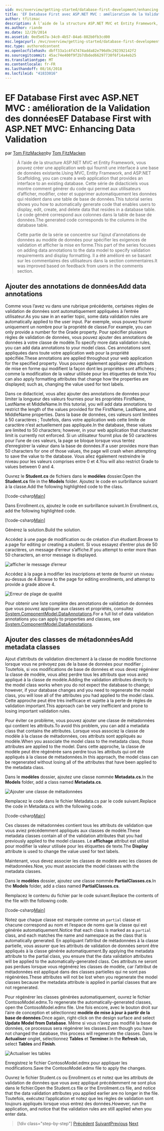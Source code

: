 ```yaml
---
uid: mvc/overview/getting-started/database-first-development/enhancing-data-validation
title: 'EF Database First avec ASP.NET MVC : amélioration de la Validation des données | Microsoft Docs'
author: tfitzmac
description: À l’aide de la structure ASP.NET MVC et Entity Framework, vous pouvez créer une application web qui fournit une interface à une base de données existante. Ce didacticiel seri...
ms.author: riande
ms.date: 12/29/2014
ms.assetid: 0ed5e67a-34c0-4b57-84a6-802b0fb3cd00
msc.legacyurl: /mvc/overview/getting-started/database-first-development/enhancing-data-validation
msc.type: authoredcontent
ms.openlocfilehash: dbff33a1c4f47474adda82e796d9c292392142f2
ms.sourcegitcommit: 45ac74e400f9f2b7dbded66297730f6f14a4eb25
ms.translationtype: MT
ms.contentlocale: fr-FR
ms.lasthandoff: 08/16/2018
ms.locfileid: "41833016"
---
```

<a name="ef-database-first-with-aspnet-mvc-enhancing-data-validation"></a><span data-ttu-id="d275a-104">EF Database First avec ASP.NET MVC : amélioration de la Validation des données</span><span class="sxs-lookup"><span data-stu-id="d275a-104">EF Database First with ASP.NET MVC: Enhancing Data Validation</span></span>
====================
<span data-ttu-id="d275a-105">par [Tom FitzMacken](https://github.com/tfitzmac)</span><span class="sxs-lookup"><span data-stu-id="d275a-105">by [Tom FitzMacken](https://github.com/tfitzmac)</span></span>

> <span data-ttu-id="d275a-106">À l’aide de la structure ASP.NET MVC et Entity Framework, vous pouvez créer une application web qui fournit une interface à une base de données existante.</span><span class="sxs-lookup"><span data-stu-id="d275a-106">Using MVC, Entity Framework, and ASP.NET Scaffolding, you can create a web application that provides an interface to an existing database.</span></span> <span data-ttu-id="d275a-107">Cette série de didacticiels vous montre comment générer du code qui permet aux utilisateurs d’afficher, modifier, créer et supprimer automatiquement les données qui résident dans une table de base de données.</span><span class="sxs-lookup"><span data-stu-id="d275a-107">This tutorial series shows you how to automatically generate code that enables users to display, edit, create, and delete data that resides in a database table.</span></span> <span data-ttu-id="d275a-108">Le code généré correspond aux colonnes dans la table de base de données.</span><span class="sxs-lookup"><span data-stu-id="d275a-108">The generated code corresponds to the columns in the database table.</span></span>
> 
> <span data-ttu-id="d275a-109">Cette partie de la série se concentre sur l’ajout d’annotations de données au modèle de données pour spécifier les exigences de validation et afficher la mise en forme.</span><span class="sxs-lookup"><span data-stu-id="d275a-109">This part of the series focuses on adding data annotations to the data model to specify validation requirements and display formatting.</span></span> <span data-ttu-id="d275a-110">Il a été amélioré en se basant sur les commentaires des utilisateurs dans la section commentaires.</span><span class="sxs-lookup"><span data-stu-id="d275a-110">It was improved based on feedback from users in the comments section.</span></span>


## <a name="add-data-annotations"></a><span data-ttu-id="d275a-111">Ajouter des annotations de données</span><span class="sxs-lookup"><span data-stu-id="d275a-111">Add data annotations</span></span>

<span data-ttu-id="d275a-112">Comme vous l’avez vu dans une rubrique précédente, certaines règles de validation de données sont automatiquement appliquées à l’entrée utilisateur.</span><span class="sxs-lookup"><span data-stu-id="d275a-112">As you saw in an earlier topic, some data validation rules are automatically applied to the user input.</span></span> <span data-ttu-id="d275a-113">Par exemple, vous pouvez fournir uniquement un nombre pour la propriété de classe.</span><span class="sxs-lookup"><span data-stu-id="d275a-113">For example, you can only provide a number for the Grade property.</span></span> <span data-ttu-id="d275a-114">Pour spécifier plusieurs règles de validation de données, vous pouvez ajouter des annotations de données à votre classe de modèle.</span><span class="sxs-lookup"><span data-stu-id="d275a-114">To specify more data validation rules, you can add data annotations to your model class.</span></span> <span data-ttu-id="d275a-115">Ces annotations sont appliquées dans toute votre application web pour la propriété spécifiée.</span><span class="sxs-lookup"><span data-stu-id="d275a-115">These annotations are applied throughout your web application for the specified property.</span></span> <span data-ttu-id="d275a-116">Vous pouvez également appliquer des attributs de mise en forme qui modifient la façon dont les propriétés sont affichées ; comme la modification de la valeur utilisée pour les étiquettes de texte.</span><span class="sxs-lookup"><span data-stu-id="d275a-116">You can also apply formatting attributes that change how the properties are displayed; such as, changing the value used for text labels.</span></span>

<span data-ttu-id="d275a-117">Dans ce didacticiel, vous allez ajouter des annotations de données pour limiter la longueur des valeurs fournies pour les propriétés FirstName, LastName et MiddleName.</span><span class="sxs-lookup"><span data-stu-id="d275a-117">In this tutorial, you will add data annotations to restrict the length of the values provided for the FirstName, LastName, and MiddleName properties.</span></span> <span data-ttu-id="d275a-118">Dans la base de données, ces valeurs sont limitées à 50 caractères ; Toutefois, dans votre application web cette limite de caractère n’est actuellement pas appliquée.</span><span class="sxs-lookup"><span data-stu-id="d275a-118">In the database, these values are limited to 50 characters; however, in your web application that character limit is currently not enforced.</span></span> <span data-ttu-id="d275a-119">Si un utilisateur fournit plus de 50 caractères pour l’une de ces valeurs, la page se bloque lorsque vous tentez d’enregistrer la valeur dans la base de données.</span><span class="sxs-lookup"><span data-stu-id="d275a-119">If a user provides more than 50 characters for one of those values, the page will crash when attempting to save the value to the database.</span></span> <span data-ttu-id="d275a-120">Vous allez également restreindre le niveau pour les valeurs comprises entre 0 et 4.</span><span class="sxs-lookup"><span data-stu-id="d275a-120">You will also restrict Grade to values between 0 and 4.</span></span>

<span data-ttu-id="d275a-121">Ouvrez le **Student.cs** de fichiers dans le **modèles** dossier.</span><span class="sxs-lookup"><span data-stu-id="d275a-121">Open the **Student.cs** file in the **Models** folder.</span></span> <span data-ttu-id="d275a-122">Ajoutez le code en surbrillance suivant à la classe.</span><span class="sxs-lookup"><span data-stu-id="d275a-122">Add the following highlighted code to the class.</span></span>

[!code-csharp[Main](enhancing-data-validation/samples/sample1.cs?highlight=5,15,17,20)]

<span data-ttu-id="d275a-123">Dans Enrollment.cs, ajoutez le code en surbrillance suivant.</span><span class="sxs-lookup"><span data-stu-id="d275a-123">In Enrollment.cs, add the following highlighted code.</span></span>

[!code-csharp[Main](enhancing-data-validation/samples/sample2.cs?highlight=5,10)]

<span data-ttu-id="d275a-124">Générez la solution.</span><span class="sxs-lookup"><span data-stu-id="d275a-124">Build the solution.</span></span>

<span data-ttu-id="d275a-125">Accédez à une page de modification ou de création d’un étudiant.</span><span class="sxs-lookup"><span data-stu-id="d275a-125">Browse to a page for editing or creating a student.</span></span> <span data-ttu-id="d275a-126">Si vous essayez d’entrer plus de 50 caractères, un message d’erreur s’affiche.</span><span class="sxs-lookup"><span data-stu-id="d275a-126">If you attempt to enter more than 50 characters, an error message is displayed.</span></span>

![afficher le message d’erreur](enhancing-data-validation/_static/image1.png)

<span data-ttu-id="d275a-128">Accédez à la page à modifier les inscriptions et tente de fournir un niveau au-dessus de 4.</span><span class="sxs-lookup"><span data-stu-id="d275a-128">Browse to the page for editing enrollments, and attempt to provide a grade above 4.</span></span>

![Erreur de plage de qualité](enhancing-data-validation/_static/image2.png)

<span data-ttu-id="d275a-130">Pour obtenir une liste complète des annotations de validation de données que vous pouvez appliquer aux classes et propriétés, consultez [System.ComponentModel.DataAnnotations](https://msdn.microsoft.com/library/system.componentmodel.dataannotations.aspx).</span><span class="sxs-lookup"><span data-stu-id="d275a-130">For a full list of data validation annotations you can apply to properties and classes, see [System.ComponentModel.DataAnnotations](https://msdn.microsoft.com/library/system.componentmodel.dataannotations.aspx).</span></span>

## <a name="add-metadata-classes"></a><span data-ttu-id="d275a-131">Ajouter des classes de métadonnées</span><span class="sxs-lookup"><span data-stu-id="d275a-131">Add metadata classes</span></span>

<span data-ttu-id="d275a-132">Ajout d’attributs de validation directement à la classe de modèle fonctionne lorsque vous ne prévoyez pas de la base de données pour modifier ; Toutefois, si vos modifications de base de données et vous devez régénérer la classe de modèle, vous allez perdre tous les attributs que vous aviez appliqué à la classe de modèle.</span><span class="sxs-lookup"><span data-stu-id="d275a-132">Adding the validation attributes directly to the model class works when you do not expect the database to change; however, if your database changes and you need to regenerate the model class, you will lose all of the attributes you had applied to the model class.</span></span> <span data-ttu-id="d275a-133">Cette approche peut être très inefficace et sujette à la perte de règles de validation important.</span><span class="sxs-lookup"><span data-stu-id="d275a-133">This approach can be very inefficient and prone to losing important validation rules.</span></span>

<span data-ttu-id="d275a-134">Pour éviter ce problème, vous pouvez ajouter une classe de métadonnées qui contient les attributs.</span><span class="sxs-lookup"><span data-stu-id="d275a-134">To avoid this problem, you can add a metadata class that contains the attributes.</span></span> <span data-ttu-id="d275a-135">Lorsque vous associez la classe de modèle à la classe de métadonnées, ces attributs sont appliqués au modèle.</span><span class="sxs-lookup"><span data-stu-id="d275a-135">When you associate the model class to the metadata class, those attributes are applied to the model.</span></span> <span data-ttu-id="d275a-136">Dans cette approche, la classe de modèle peut être régénérée sans perdre tous les attributs qui ont été appliqués à la classe de métadonnées.</span><span class="sxs-lookup"><span data-stu-id="d275a-136">In this approach, the model class can be regenerated without losing all of the attributes that have been applied to the metadata class.</span></span>

<span data-ttu-id="d275a-137">Dans le **modèles** dossier, ajoutez une classe nommée **Metadata.cs**.</span><span class="sxs-lookup"><span data-stu-id="d275a-137">In the **Models** folder, add a class named **Metadata.cs**.</span></span>

![Ajouter une classe de métadonnées](enhancing-data-validation/_static/image3.png)

<span data-ttu-id="d275a-139">Remplacez le code dans le fichier Metadata.cs par le code suivant.</span><span class="sxs-lookup"><span data-stu-id="d275a-139">Replace the code in Metadata.cs with the following code.</span></span>

[!code-csharp[Main](enhancing-data-validation/samples/sample3.cs)]

<span data-ttu-id="d275a-140">Ces classes de métadonnées contient tous les attributs de validation que vous aviez précédemment appliqués aux classes de modèle.</span><span class="sxs-lookup"><span data-stu-id="d275a-140">These metadata classes contain all of the validation attributes that you had previously applied to the model classes.</span></span> <span data-ttu-id="d275a-141">Le **affichage** attribut est utilisé pour modifier la valeur utilisée pour les étiquettes de texte.</span><span class="sxs-lookup"><span data-stu-id="d275a-141">The **Display** attribute is used to change the value used for text labels.</span></span>

<span data-ttu-id="d275a-142">Maintenant, vous devez associer les classes de modèle avec les classes de métadonnées.</span><span class="sxs-lookup"><span data-stu-id="d275a-142">Now, you must associate the model classes with the metadata classes.</span></span>

<span data-ttu-id="d275a-143">Dans le **modèles** dossier, ajoutez une classe nommée **PartialClasses.cs**.</span><span class="sxs-lookup"><span data-stu-id="d275a-143">In the **Models** folder, add a class named **PartialClasses.cs**.</span></span>

<span data-ttu-id="d275a-144">Remplacez le contenu du fichier par le code suivant.</span><span class="sxs-lookup"><span data-stu-id="d275a-144">Replace the contents of the file with the following code.</span></span>

[!code-csharp[Main](enhancing-data-validation/samples/sample4.cs)]

<span data-ttu-id="d275a-145">Notez que chaque classe est marquée comme un `partial` classe et chacune correspond au nom et l’espace de noms que la classe qui est générée automatiquement.</span><span class="sxs-lookup"><span data-stu-id="d275a-145">Notice that each class is marked as a `partial` class, and each matches the name and namespace as the class that is automatically generated.</span></span> <span data-ttu-id="d275a-146">En appliquant l’attribut de métadonnées à la classe partielle, vous assurer que les attributs de validation de données seront être appliqués à la classe générée automatiquement.</span><span class="sxs-lookup"><span data-stu-id="d275a-146">By applying the metadata attribute to the partial class, you ensure that the data validation attributes will be applied to the automatically-generated class.</span></span> <span data-ttu-id="d275a-147">Ces attributs ne seront pas perdues lorsque vous régénérez les classes de modèle, car l’attribut de métadonnées est appliqué dans des classes partielles qui ne sont pas régénérées.</span><span class="sxs-lookup"><span data-stu-id="d275a-147">These attributes will not be lost when you regenerate the model classes because the metadata attribute is applied in partial classes that are not regenerated.</span></span>

<span data-ttu-id="d275a-148">Pour régénérer les classes générées automatiquement, ouvrez le fichier ContosoModel.edmx.</span><span class="sxs-lookup"><span data-stu-id="d275a-148">To regenerate the automatically-generated classes, open the ContosoModel.edmx file.</span></span> <span data-ttu-id="d275a-149">Une fois encore, avec le bouton droit sur l’aire de conception et sélectionnez **modèle de mise à jour à partir de la base de données**.</span><span class="sxs-lookup"><span data-stu-id="d275a-149">Once again, right-click on the design surface and select **Update Model from Database**.</span></span> <span data-ttu-id="d275a-150">Même si vous n’avez pas modifié la base de données, ce processus sera régénérer les classes.</span><span class="sxs-lookup"><span data-stu-id="d275a-150">Even though you have not changed the database, this process will regenerate the classes.</span></span> <span data-ttu-id="d275a-151">Dans le **Actualiser** onglet, sélectionnez **Tables** et **Terminer**.</span><span class="sxs-lookup"><span data-stu-id="d275a-151">In the **Refresh** tab, select **Tables** and **Finish**.</span></span>

![Actualiser les tables](enhancing-data-validation/_static/image4.png)

<span data-ttu-id="d275a-153">Enregistrez le fichier ContosoModel.edmx pour appliquer les modifications.</span><span class="sxs-lookup"><span data-stu-id="d275a-153">Save the ContosoModel.edmx file to apply the changes.</span></span>

<span data-ttu-id="d275a-154">Ouvrez le fichier Student.cs ou Enrollment.cs et notez que les attributs de validation de données que vous avez appliqué précédemment ne sont plus dans le fichier.</span><span class="sxs-lookup"><span data-stu-id="d275a-154">Open the Student.cs file or the Enrollment.cs file, and notice that the data validation attributes you applied earlier are no longer in the file.</span></span> <span data-ttu-id="d275a-155">Toutefois, exécutez l’application et notez que les règles de validation sont toujours appliqués lorsque vous entrez des données.</span><span class="sxs-lookup"><span data-stu-id="d275a-155">However, run the application, and notice that the validation rules are still applied when you enter data.</span></span>

> [!div class="step-by-step"]
> <span data-ttu-id="d275a-156">[Précédent](customizing-a-view.md)
> [Suivant](publish-to-azure.md)</span><span class="sxs-lookup"><span data-stu-id="d275a-156">[Previous](customizing-a-view.md)
[Next](publish-to-azure.md)</span></span>
